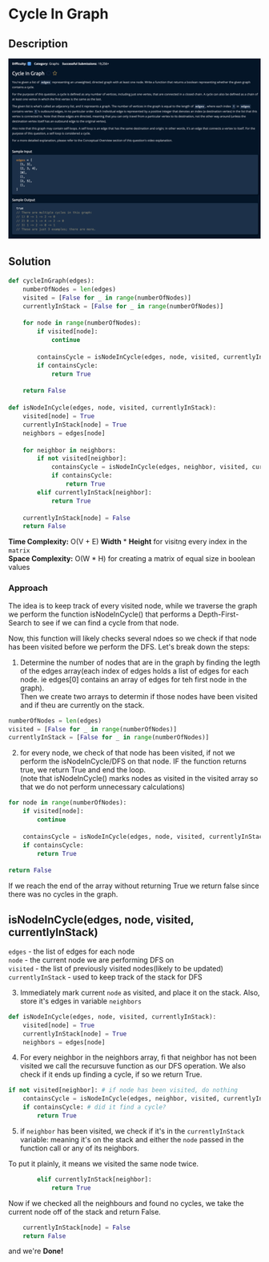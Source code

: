 # Cycle In Graph

## Description

![description](./desc.png)

## Solution
```py
def cycleInGraph(edges):
    numberOfNodes = len(edges)
    visited = [False for _ in range(numberOfNodes)]
    currentlyInStack = [False for _ in range(numberOfNodes)]

    for node in range(numberOfNodes):
        if visited[node]:
            continue
            
        containsCycle = isNodeInCycle(edges, node, visited, currentlyInStack)
        if containsCycle:
            return True
            
    return False

def isNodeInCycle(edges, node, visited, currentlyInStack):
    visited[node] = True
    currentlyInStack[node] = True
    neighbors = edges[node]
    
    for neighbor in neighbors:
        if not visited[neighbor]:
            containsCycle = isNodeInCycle(edges, neighbor, visited, currentlyInStack)
            if containsCycle:
                return True
        elif currentlyInStack[neighbor]:
            return True

    currentlyInStack[node] = False
    return False
```

**Time Complexity:** O(V + E) **Width** * **Height** for visitng every index in the `matrix`<br/>
**Space Complexity:** O(W * H) for creating a matrix of equal size in boolean values<br/>

### Approach

The idea is to keep track of every visited node, while we traverse the graph we perform the function isNodeInCycle() that performs a Depth-First-Search to see if we can find a cycle from that node. <br> 

Now, this function will likely checks several ndoes so we check if that node has been visited before we perform the DFS. Let's break down the steps:


1. Determine the number of nodes that are in the graph by finding the legth of the edges array(each index of edges holds a list of edges for each node. ie edges[0] contains an array of edges for teh first node in the graph). <br>
Then we create two arrays to determin if those nodes have been visited and if theu are currently on the stack.

```py
numberOfNodes = len(edges)
visited = [False for _ in range(numberOfNodes)]
currentlyInStack = [False for _ in range(numberOfNodes)]
```

2. for every node, we check of that node has been visited, if not we perform the isNodeInCycle/DFS on that node. IF the function returns true, we return True and end the loop. <br>
(note that isNodeInCycle() marks nodes as visited in the visited array so that we do not perform unnecessary calculations)

```py
for node in range(numberOfNodes):
    if visited[node]:
        continue
        
    containsCycle = isNodeInCycle(edges, node, visited, currentlyInStack)
    if containsCycle:
        return True
        
return False
```
If we reach the end of the array without returning True we return false since there was no cycles in the graph.

## isNodeInCycle(edges, node, visited, currentlyInStack)
`edges` - the list of edges for each node <br>
`node` - the current node we are performing DFS on<br>
`visited` - the list of previously visited nodes(likely to be updated)<br>
`currentlyInStack` - used to keep track of the stack for DFS<br>

3. Immediately mark current `node` as visited, and place it on the stack. Also, store it's edges in variable `neighbors`

```py
def isNodeInCycle(edges, node, visited, currentlyInStack):
    visited[node] = True
    currentlyInStack[node] = True
    neighbors = edges[node]
```

4. For every neighbor in the neighbors array, fi that neighbor has not been visited we call the recursuve function as our DFS operation. We also check if it ends up finding a cycle, if so we return True.

```py
if not visited[neighbor]: # if node has been visited, do nothing
    containsCycle = isNodeInCycle(edges, neighbor, visited, currentlyInStack)
    if containsCycle: # did it find a cycle?
        return True
```

5. if `neighbor` has been visited, we check if it's in the `currentlyInStack` variable: meaning it's on the stack and either the `node` passed in the function call or any of its neighbors. 

To put it plainly, it means we visited the same node twice.
```py
        elif currentlyInStack[neighbor]:
            return True
```

Now if we checked all the neighbours and found no cycles, we take the current node off of the stack and return False.

```py
    currentlyInStack[node] = False
    return False
```
and we're **Done!**